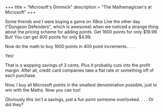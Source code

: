 +++
title = "Microsoft's Gimmick"
description = "The Mathemagician's at Microsoft"
+++

Some friends and I were buying a game on XBox Live the other day ("Dungeon
Defenders", which is awesome) when we noticed a strange thing about the
pricing scheme for adding points. Get 1600 points for only $19.99.  But!
You can get 400 points for only $4.99.

Now do the math to buy 1600 points in 400 point increments. . . .

Yes!

That is a wopping savings of 3 cents. Plus it probably cuts into the profit
margin. After all, credit card companies take a flat rate or something off
of each purchase.

Now, I buy all Microsoft points in the smallest denomination possible, just
to win with the Maths. Now you can too!

Obviously this isn't a savings, just a fun point someone overlooked. . . .
Or did they?

